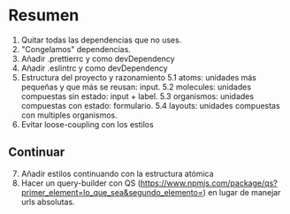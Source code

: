 # Resumen

1. Quitar todas las dependencias que no uses.
2. "Congelamos" dependencias.
3. Añadir .prettierrc y como devDependency
4. Añadir .eslintrc y como devDependency
5. Estructura del proyecto y razonamiento
    5.1 atoms: unidades más pequeñas y que más se reusan: input.
    5.2 molecules: unidades compuestas sin estado: input + label.
    5.3 organismos: unidades compuestas con estado: formulario.
    5.4 layouts: unidades compuestas con multiples organismos.
6. Evitar loose-coupling con los estilos


## Continuar

7. Añadir estilos continuando con la estructura atómica
8. Hacer un query-builder con QS (https://www.npmjs.com/package/qs?primer_element=lo_que_sea&segundo_elemento=) en lugar de manejar urls absolutas.